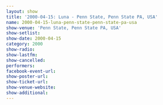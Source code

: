 ```yaml
---
layout: show
title: '2000-04-15: Luna - Penn State, Penn State PA, USA'
name: 2000-04-15-luna-penn-state-penn-state-pa-usa
show-venue: 'Penn State, Penn State PA, USA'
show-setlist: 
show-date: 2000-04-15
category: 2000
show-radio: 
show-lastfm: 
show-cancelled: 
performers: 
facebook-event-url: 
show-poster-url: 
show-ticket-url: 
show-venue-website: 
show-additional: 
---
```


